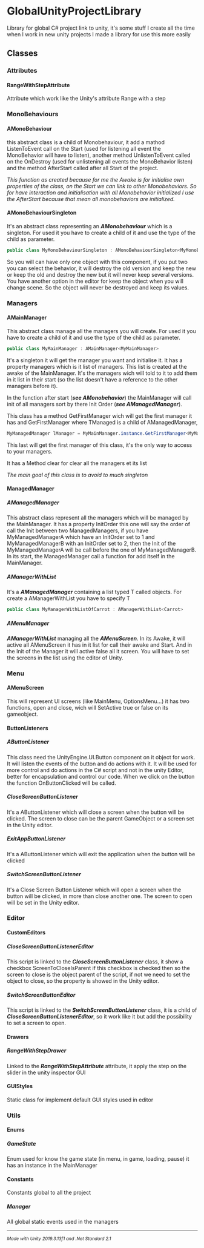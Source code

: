 # GlobalUnityProjectLibrary
Library for global C# project link to unity, it's some stuff I create all the time when I work in new unity projects I made a library for use this more easily 

## Classes
### Attributes
#### RangeWithStepAttribute
Attribute which work like the Unity's attribute Range with a step

### MonoBehaviours
#### AMonoBehaviour
this abstract class is a child of Monobehaviour, it add a mathod ListenToEvent call on the Start (used for listening all event the MonoBehavior will have to listen), another method UnlistenToEvent called on the OnDestroy (used for unlistening all events the MonoBehavior listen) and the method AfterStart called after all Start of the project. 

*This function as created because for me the Awake is for initialise own properties of the class, on the Start we can link to other Monobehaviors. So for have interaction and initialisation with all Monobehavior initialized I use the AfterStart because that mean all monobehaviors are initialized.*

#### AMonoBehaviourSingleton
It's an abstract class representing an ***AMonobehaviour*** which is a singleton. For used it you have to create a child of it and use the type of the child as parameter.

```C#
public class MyMonoBehaviourSingleton : AMonoBehaviourSingleton<MyMonoBehaviourSingleton>
```
So you will can have only one object with this component, if you put two you can select the behavior, it will destroy the old version and keep the new or keep the old and destroy the new but it will never keep several versions. You have another option in the editor for keep the object when you will change scene. So the object will never be destroyed and keep its values.

### Managers
#### AMainManager

This abstract class manage all the managers you will create. For used it you have to create a child of it and use the type of the child as parameter.

```C#
public class MyMainManager : AMainManager<MyMainManager>
```

It's a singleton it will get the manager you want and initialise it. It has a property managers which is it list of managers. This list is created at the awake of the MainManager. It's the managers wich will told to it to add them in it list in their start (so the list doesn't have a reference to the other managers before it).

In the function after start (***see AMonobehavior***) the MainManager will call init of all managers sort by there Init Order (***see AManagedManager***).

This class has a method GetFirstManager wich will get the first manager it has and GetFirstManager<TManaged> where TManaged is a child of AManagedManager, 
  
```C#
MyManagedManager lManager = MyMainManager.instance.GetFirstManager<MyManagedManager>();
```
  
This last will get the first manager of this class, it's the only way to access to your managers.

It has a Method clear for clear all the managers et its list
  
*The main goal of this class is to avoid to much singleton*

#### ManagedManager
##### AManagedManager

This abstract class represent all the managers which will be managed by the MainManager. It has a property InitOrder this one will say the order of call the Init between two ManagedManagers, if you have MyManagedManagerA which have an InitOrder set to 1 and MyManagedManagerB with an InitOrder set to 2, then the Init of the MyManagedManagerA will be call before the one of MyManagedManagerB.
In its start, the ManagedManager call a function for add itself in the MainManager.

##### AManagerWithList

It's a ***AManagedManager*** containing a list typed T called objects. For create a AManagerWithList you have to specify T

```C#
public class MyManagerWithListOfCarrot : AManagerWithList<Carrot>
```

##### AMenuManager

***AManagerWithList*** managing all the ***AMenuScreen***. In its Awake, it will active all AMenuScreen it has in it list for call their awake and Start. And in the Init of the Manager it will active false all it screen. You will have to set the screens in the list using the editor of Unity.

### Menu

#### AMenuScreen

This will represent UI screens (like MainMenu, OptionsMenu...) it has two functions, open and close, wich will SetActive true or false on its gameobject.

#### ButtonListeners
##### AButtonListener

This class need the UnityEngine.UI.Button component on it object for work. It will listen the events of the button and do actions with it. It will be used for more control and do actions in the C# script and not in the unity Editor, better for encapsulation and control our code. When we click on the button the function OnButtonClicked will be called.

##### CloseScreenButtonListener
It's a AButtonListener which will close a screen when the button will be clicked. The screen to close can be the parent GameObject or a screen set in the Unity editor.

##### ExitAppButtonListener

It's a AButtonListener which will exit the application when the button will be clicked

##### SwitchScreenButtonListener
It's a Close Screen Button Listener which will open a screen when the button will be clicked, in more than close another one. The screen to open will be set in the Unity editor.

### Editor

#### CustomEditors
##### CloseScreenButtonListenerEditor

This script is linked to the ***CloseScreenButtonListener*** class, it show a checkbox ScreenToCloseIsParent if this checkbox is checked then so the screen to close is the object parent of the script, if not we need to set the object to close, so the property is showed in the Unity editor.

##### SwitchScreenButtonEditor

This script is linked to the ***SwitchScreenButtonListener*** class, it is a child of ***CloseScreenButtonListenerEditor***, so it work like it but add the possibility to set a screen to open.

#### Drawers
##### RangeWithStepDrawer

Linked to the ***RangeWithStepAttribute*** attribute, it apply the step on the slider in the unity inspector GUI

#### GUIStyles

Static class for implement default GUI styles used in editor

### Utils
#### Enums
##### GameState
Enum used for know the game state (in menu, in game, loading, pause) it has an instance in the MainManager

#### Constants

Constants global to all the project

##### Manager
All global static events used in the managers

___

*<sub>Made with Unity 2019.3.13f1 and .Net Standard 2.1</sub>*
